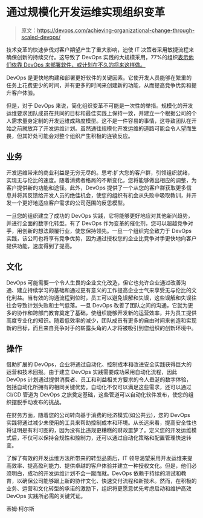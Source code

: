 # 通过规模化开发运维实现组织变革

> 原文：<https://devops.com/achieving-organizational-change-through-scaled-devops/>

技术变革的快速步伐对客户期望产生了重大影响，迫使 IT 决策者采用敏捷流程来确保创新的持续交付。这导致了 DevOps 实践的大规模采用，77%的组织[表示他们依靠 DevOps 来部署软件，或计划在不久的将来这样做。](https://inthecloud.withgoogle.com/hbr-report-19/dl-cd.html)

DevOps 是更快地构建和部署更好软件的关键因素。它使开发人员能够在繁重的任务上花费更少的时间，并有更多的时间来创建新的功能，从而提高竞争优势和提升客户体验。

但是，对于 DevOps 来说，简化组织变革不可能是一次性的举措。规模化的开发运维要求团队成员在共同的目标和最佳实践上保持一致，并建立一个根据公司的个人需求量身定制的开发运维成熟度模型。这不是一件容易的事情，这导致团队在开始之前就放弃了开发运维计划。虽然通往规模化开发运维的道路可能会令人望而生畏，但其好处可能会对整个组织产生积极的连锁反应。

## **业务**

开发运维带来的商业利益是无穷无尽的。思考:扩大您的客户群，引领组织就绪，实现无与伦比的速度。随着消费者格局的不断变化，您将能够做出相应的调整，为客户提供新的功能和途径。此外，DevOps 提供了一个从您的客户群获取更多信息并将其反馈给开发人员的绝佳机会，使您的组织有机会从失败中吸取教训，并开发一个更好地适应客户需求的公司范围的反思模型。

一旦您的组织建立了成功的 DevOps 实践，它将能够更好地应对其他新兴趋势，并进行全面的数字化转型。有了 DevOps 作为变革的催化剂，您可以超越竞争对手，用创新的想法颠覆行业，使您保持领先。一旦一个组织完全致力于 DevOps 实践，该公司也将享有竞争优势，因为通过授权您的企业比竞争对手更快地向客户提供功能，速度得到了提高。

## **文化**

DevOps 可能需要一个令人生畏的企业文化改造，但它也允许企业通过改善沟通、建立持续学习的基础和通过更有意义的工作提高企业士气来享受无与伦比的文化利益。当有效的沟通流程到位时，员工可以避免误解和失误，这些误解和失误往往会导致计划失败和士气低落。一旦 DevOps 改善了团队之间的沟通，它就为更多的协作和跨部门教育奠定了基础，使组织能够开发新的运营效率，并为员工提供高度专业化的知识。随着低效率的减少，团队成员有更多的自由时间来创造和实现新的目标，而且来自竞争对手的崭露头角的人才将被吸引到您组织的创新环境中。

## **操作**

借助扩展的 DevOps，企业将通过自动化、控制成本和改进安全实践获得巨大的运营和技术回报。由于建立 DevOps 实践需要成功采用自动化流程，因此 DevOps 计划通过提供消费者、员工和利益相关方要求的令人垂涎的数字体验，包括自动化所拥有的相同关键优势。自动化不仅可以满足这些需求，还可以通过 CI/CD 管道为 DevOps 之旅奠定基础，这些管道可以自动化软件发布，使您的组织摆脱手动发布的挑战。

在财务方面，随着您的公司转向基于消费的经济模式(如公共云)，您的 DevOps 实践将通过减少未使用的工具来帮助控制成本和环境。从长远来看，提高安全性也将证明是有利可图的，因为没有比违规更糟糕的财政噩梦了。定义您的开发运维模式后，不仅可以保持合规性和控制力，还可以通过自动化策略和配置管理快速转变。

了解了有效的开发运维方法所带来的转型品质后，IT 领导渴望采用开发运维来提高效率、提高盈利能力、提供卓越的客户体验并建立一种授权文化。但是，他们必须明白，成功的开发运维计划不会一蹴而就。DevOps 依赖于持续的测试和教育，以确保公司能够跟上新的协作文化、快速交付流程和新技术。然而，在积极的业务、运营和文化转型的承诺的激励下，组织将更愿意优先考虑启动和维护高效 DevOps 实践所必需的关键凭证。

蒂姆·柯尔斯